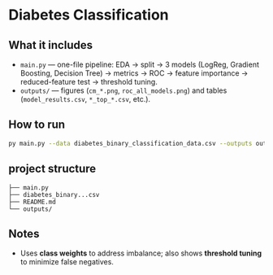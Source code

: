 # Diabetes Classification 

## What it includes
- `main.py` — one-file pipeline: EDA → split → 3 models (LogReg, Gradient Boosting, Decision Tree) → metrics → ROC → feature importance → reduced-feature test → threshold tuning.
- `outputs/` — figures (`cm_*.png`, `roc_all_models.png`) and tables (`model_results.csv`, `*_top_*.csv`, etc.).

## How to run
```bash
py main.py --data diabetes_binary_classification_data.csv --outputs outputs
```

## project structure
```
├── main.py
├── diabetes_binary...csv
├── README.md
└── outputs/
```

## Notes
- Uses **class weights** to address imbalance; also shows **threshold tuning** to minimize false negatives.

